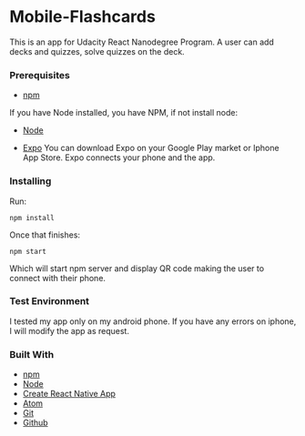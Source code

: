 # Mobile-Flashcards

This is an app for Udacity React Nanodegree Program.
A user can add decks and quizzes, solve quizzes on the deck.

### Prerequisites
* [npm](https://www.npmjs.com/)

If you have Node installed, you have NPM, if not install node:

* [Node](https://nodejs.org/en/)

* [Expo](https://expo.io/)
You can download Expo on your Google Play market or Iphone App Store.
Expo connects your phone and the app.

### Installing
Run:
```
npm install
```
Once that finishes:
```
npm start
```
Which will start npm server and display QR code making the user to connect with their phone.

### Test Environment
I tested my app only on my android phone. If you have any errors on iphone,
I will modify the app as request.

### Built With
* [npm](https://www.npmjs.com/)
* [Node](https://nodejs.org/en/)
* [Create React Native App](https://github.com/react-community/create-react-native-app)
* [Atom](https://atom.io)
* [Git](https://git-scm.com/)
* [Github](https://github.com/)
